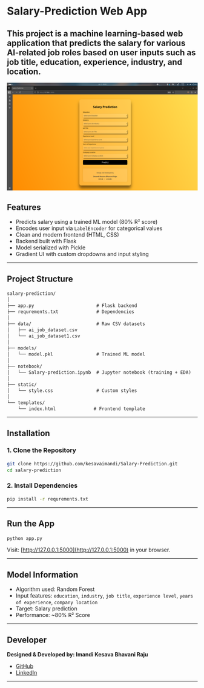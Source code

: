 # Salary-Prediction Web App
This project is a **machine learning-based web application** that predicts the salary for various AI-related job roles based on user inputs such as job title, education, experience, industry, and location.
---
![screenshot](index_page.png)

## Features
- Predicts salary using a trained ML model (80% R² score)
- Encodes user input via `LabelEncoder` for categorical values
- Clean and modern frontend (HTML, CSS)
- Backend built with Flask
- Model serialized with Pickle
- Gradient UI with custom dropdowns and input styling
---

## Project Structure

```
salary-prediction/
│
├── app.py                       # Flask backend
├── requrements.txt              # Dependencies
│
├── data/                        # Raw CSV datasets
│   ├── ai_job_dataset.csv
│   └── ai_job_dataset1.csv
│
├── models/
│   └── model.pkl                # Trained ML model
│
├── notebook/
│   └── Salary-prediction.ipynb  # Jupyter notebook (training + EDA)
│
├── static/
│   └── style.css                # Custom styles
│
└── templates/
    └── index.html              # Frontend template
```
---

## Installation
### 1. Clone the Repository
```bash
git clone https://github.com/kesavaimandi/Salary-Prediction.git
cd salary-prediction
```
### 2. Install Dependencies
```bash
pip install -r requrements.txt
```
---

## Run the App

```bash
python app.py
```

Visit: [http://127.0.0.1:5000](http://127.0.0.1:5000) in your browser.

---

## Model Information

- Algorithm used: Random Forest
- Input features: `education`, `industry`, `job title`, `experience level`, `years of experience`, `company location`
- Target: Salary prediction
- Performance: ~80% R² Score

---

## Developer

**Designed & Developed by: Imandi Kesava Bhavani Raju**

- [GitHub](https://github.com/kesavaimandi)
- [LinkedIn](https://www.linkedin.com/in/imandi-kesava)

---
